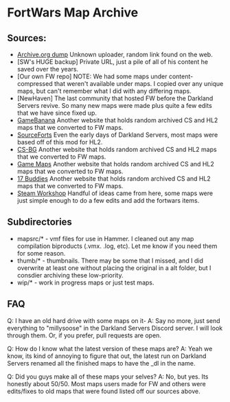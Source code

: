# FortWars Map Archive

## Sources:
- [Archive.org dump](https://archive.org/details/FortWars) Unknown uploader, random link found on the web.
- [SW's HUGE backup] Private URL, just a pile of all of his content he saved over the years.
- [Our own FW repo] NOTE: We had some maps under content-compressed that weren't available under maps. I copied over any unique maps, but can't remember what I did with any differing maps.
- [NewHaven] The last community that hosted FW before the Darkland Servers revive. So many new maps were made plus quite a few edits that we have since fixed up.
- [GameBanana](https://gamebanana.com/) Another website that holds random archived CS and HL2 maps that we converted to FW maps.
- [SourceForts](https://www.sourceforts.net/) Even the early days of Darkland Servers, most maps were based off of this mod for HL2.
- [CS-BG](https://maps.cs-bg.info/) Another website that holds random archived CS and HL2 maps that we converted to FW maps.
- [Game Maps](https://www.gamemaps.com/) Another website that holds random archived CS and HL2 maps that we converted to FW maps.
- [17 Buddies](https://www.17buddies.rocks/) Another website that holds random archived CS and HL2 maps that we converted to FW maps.
- [Steam Workshop](https://steamcommunity.com/app/4000/workshop/) Handful of ideas came from here, some maps were just simple enough to do a few edits and add the fortwars items.

## Subdirectories
- mapsrc/* - vmf files for use in Hammer. I cleaned out any map compilation biproducts (.vmx. .log, etc). Let me know if you need them for some reason.
- thumb/* - thumbnails. There may be some that I missed, and I did overwrite at least one without placing the original in a alt folder, but I consdier archiving these low-priority.
- wip/*	- work in progress maps or just test maps.

## FAQ
Q: I have an old hard drive with some maps on it-
A: Say no more, just send everything to "millysoose" in the Darkland Servers Discord server. I will look through them. Or, if you prefer, pull requests are open.

Q: How do I know what the latest version of these maps are?
A: Yeah we know, its kind of annoying to figure that out, the latest run on Darkland Servers renamed all the finished maps to have the _dl in the name.

Q: Did you guys make all of these maps your selves?
A: No, but yes. Its honestly about 50/50. Most maps users made for FW and others were edits/fixes to old maps that were found listed off our sources above.


